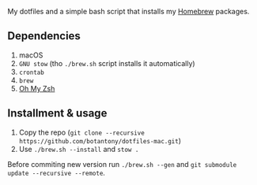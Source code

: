 My dotfiles and a simple bash script that installs my [Homebrew](https://brew.sh) packages.

## Dependencies
1. macOS
2. `GNU stow` (tho `./brew.sh` script installs it automatically)
3. `crontab`
4. `brew`
5. [Oh My Zsh](https://ohmyz.sh/)

## Installment & usage
1. Copy the repo (`git clone --recursive https://github.com/botantony/dotfiles-mac.git`)
2. Use `./brew.sh --install` and `stow .`

Before commiting new version run `./brew.sh --gen` and `git submodule update --recursive --remote`.
